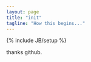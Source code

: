 ```yaml
---
layout: page
title: "init"
tagline: "How this begins..."
---
```

{% include JB/setup %}

thanks github.
